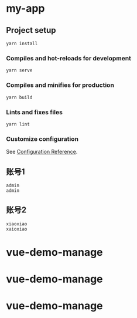 # my-app

## Project setup
```
yarn install
```

### Compiles and hot-reloads for development
```
yarn serve
```

### Compiles and minifies for production
```
yarn build
```

### Lints and fixes files
```
yarn lint
```

### Customize configuration
See [Configuration Reference](https://cli.vuejs.org/config/).


## 账号1
```
admin
admin
```

## 账号2
```
xiaoxiao
xaioxiao
```
# vue-demo-manage
# vue-demo-manage
# vue-demo-manage
